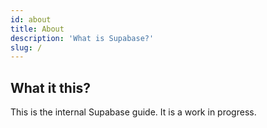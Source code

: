 ```yaml
---
id: about
title: About
description: 'What is Supabase?'
slug: /
---
```


## What it this?

This is the internal Supabase guide. It is a work in progress.
